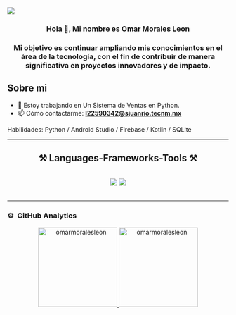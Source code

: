 <a href="https://visitcount.itsvg.in">
  <img src="https://visitcount.itsvg.in/api?id=Usuarios&label=Vistas%20de%20perfil&color=1&icon=0&pretty=true" />
</a>

<h3 align="center">Hola 👋, Mi nombre es Omar Morales Leon</h3>

<h3 align="center">Mi objetivo es continuar ampliando mis conocimientos en el área de la tecnología, con el fin de contribuir de manera significativa en proyectos innovadores y de impacto.</h3> 

## Sobre mi
- 🔭 Estoy trabajando en Un Sistema de Ventas en Python. 
- 📫 Cómo contactarme: **l22590342@sjuanrio.tecnm.mx**

Habilidades: Python / Android Studio / Firebase / Kotlin / SQLite

<hr/>
<h2 align="center">⚒️ Languages-Frameworks-Tools ⚒️</h2>
<br/>
<div align="center">
    <img src="https://skillicons.dev/icons?i=react,bootstrap,mui,html,css,vscode,github,figma,tailwind,git,r" />
    <img src="https://skillicons.dev/icons?i=nodejs,python,javascript,typescript,express,firebase,mongodb,c,java,nextjs,mysql,flask" /><br>
</div>
<br/>
<hr/>

### ⚙️ &nbsp;GitHub Analytics
<p align="center">
<a href="https://github.com/ArisGuimera">
 <img height="180em" src="https://github-readme-stats.vercel.app/api?username=omarmoralesleon&show_icons=true&locale=es" alt="omarmoralesleon"/>
 <img height="180em" src="https://github-readme-stats.vercel.app/api/top-langs?username=omarmoralesleon&show_icons=true&locale=es&layout=compact" alt="omarmoralesleon"/>
</a>
</p>








